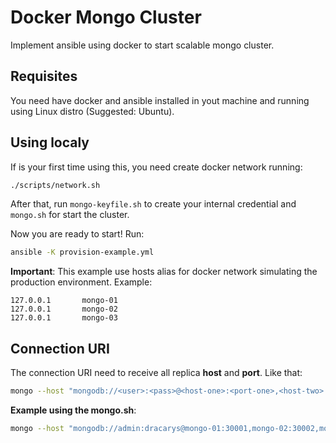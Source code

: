 # Docker Mongo Cluster
Implement ansible using docker to start scalable mongo cluster.

## Requisites
You need have docker and ansible installed in yout machine and running using Linux distro (Suggested: Ubuntu).

## Using localy
If is your first time using this, you need create docker network running: 
```sh
./scripts/network.sh
```
After that, run `mongo-keyfile.sh` to create your internal credential and `mongo.sh` for start the cluster.

Now you are ready to start! Run:
```sh
ansible -K provision-example.yml
```

**Important**: This example use hosts alias for docker network simulating the production environment. Example:
```text
127.0.0.1       mongo-01
127.0.0.1       mongo-02
127.0.0.1       mongo-03
```

## Connection URI
The connection URI need to receive all replica **host** and **port**. Like that:

```sh
mongo --host "mongodb://<user>:<pass>@<host-one>:<port-one>,<host-two>:<port-two>/<database>"
```

**Example using the mongo.sh**:
```sh
mongo --host "mongodb://admin:dracarys@mongo-01:30001,mongo-02:30002,mongo-03:30003"
```

